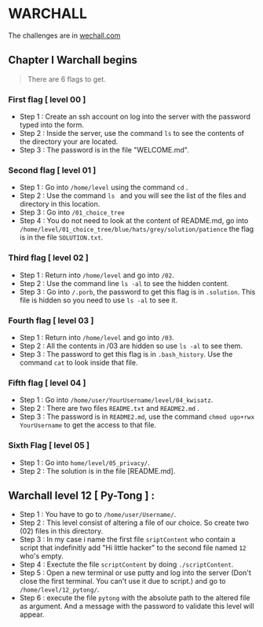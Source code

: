 #   WARCHALL 
The challenges are in [wechall.com](https://www.wechall.net/challenge/warchall/begins/index.php)
##   Chapter I Warchall begins 
> There are 6 flags to get.
### First flag [ level 00 ] 
- Step 1 : Create an ssh account on log into the server with the password typed into the form.
- Step 2 : Inside the server, use the command ` ls ` to see the contents of the directory your are located.
- Step 3 : The password is in the file "WELCOME.md".

### Second flag [ level 01 ]
- Step 1 : Go into `/home/level` using the command `cd` .
- Step 2 : Use the command `ls ` and you will see the list of the files and directory in this location.
- Step 3 : Go into `/01_choice_tree`
- Step 4 : You do not need to look at the content of README.md, go into `/home/level/01_choice_tree/blue/hats/grey/solution/patience` the flag is in the file `SOLUTION.txt`.
  
### Third flag [ level 02 ]
- Step 1 : Return into `/home/level` and go into `/02`.
- Step 2 : Use the command line `ls -al` to see the hidden content.
- Step 3 : Go into `/.porb`, the password to get this flag is in `.solution`. This file is hidden so you need to use `ls -al` to see it.

### Fourth flag [ level 03 ]
- Step 1 : Return into `/home/level` and go into `/03`.
- Step 2 : All the contents in /03 are hidden so use `ls -al` to see them.
- Step 3 : The password to get this flag is in `.bash_history`. Use the command  `cat` to look inside that file. 

### Fifth flag [ level 04 ]
- Step 1 : Go into `/home/user/YourUsername/level/04_kwisatz`.
- Step 2 : There are two files `README.txt` and `README2.md` .
- Step 3 : The password is in `README2.md`, use the command `chmod ugo+rwx YourUsername` to get the access to that file.

### Sixth Flag [ level 05 ]
- Step 1 : Go into `home/level/05_privacy/`.
- Step 2 : The solution is in the file [README.md].



## Warchall level 12 [ Py-Tong ] :
- Step 1 : You have to go to `/home/user/Username/`.
- Step 2 : This level consist of altering a file of our choice. So create two (02) files in this directory.
- Step 3 : In my case i name the first file `sriptContent` who contain a script that indefinitly add "Hi little hacker" to the second file named `12` who's empty.
- Step 4 : Exectute the file `scriptContent` by doing `./scriptContent`.
- Step 5 : Open a new terminal or use putty and log into the server (Don't close the first terminal. You can't use it due to script.) and go to `/home/level/12_pytong/`.
- Step 6 : execute the file `pytong` with the absolute path to the altered file as argument. And a message with the password to validate this level will appear.